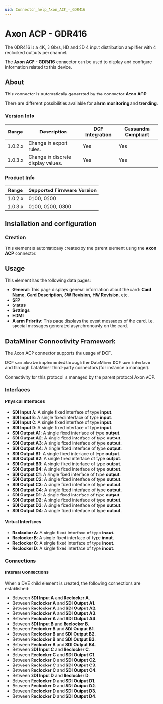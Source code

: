 ```yaml
---
uid: Connector_help_Axon_ACP_-_GDR416
---
```


# Axon ACP - GDR416

The GDR416 is a 4K, 3 Gb/s, HD and SD 4 input distribution amplifier with 4 reclocked outputs per channel.

The **Axon ACP - GDR416** connector can be used to display and configure information related to this device.

## About

This connector is automatically generated by the connector **Axon ACP**.

There are different possibilities available for **alarm monitoring** and **trending**.

### Version Info

| Range     | Description                        | DCF Integration     | Cassandra Compliant     |
|------------------|------------------------------------|---------------------|-------------------------|
| 1.0.2.x          | Change in export rules.            | Yes                 | Yes                     |
| 1.0.3.x          | Change in discrete display values. | Yes                 | Yes                     |

### Product Info

| Range | Supported Firmware Version |
|------------------|-----------------------------|
| 1.0.2.x          | 0100, 0200                  |
| 1.0.3.x          | 0100, 0200, 0300            |

## Installation and configuration

### Creation

This element is automatically created by the parent element using the **Axon ACP** connector.

## Usage

This element has the following data pages:

- **General**: This page displays general information about the card: **Card Name**, **Card Description**, **SW Revision**, **HW Revision**, etc.
- **SFP**
- **Status**
- **Settings**
- **HDMI**
- **Alarm Priority**: This page displays the event messages of the card, i.e. special messages generated asynchronously on the card.

## DataMiner Connectivity Framework

The Axon ACP connector supports the usage of DCF.

DCF can also be implemented through the DataMiner DCF user interface and through DataMiner third-party connectors (for instance a manager).

Connectivity for this protocol is managed by the parent protocol Axon ACP.

### Interfaces

#### Physical Interfaces

- **SDI Input A**: A single fixed interface of type **input**.
- **SDI Input B**: A single fixed interface of type **input**.
- **SDI Input C**: A single fixed interface of type **input**.
- **SDI Input D**: A single fixed interface of type **input**.
- **SDI Output A1**: A single fixed interface of type **output**.
- **SDI Output A2**: A single fixed interface of type **output**.
- **SDI Output A3**: A single fixed interface of type **output**.
- **SDI Output A4**: A single fixed interface of type **output**.
- **SDI Output B1**: A single fixed interface of type **output**.
- **SDI Output B2**: A single fixed interface of type **output**.
- **SDI Output B3**: A single fixed interface of type **output**.
- **SDI Output B4**: A single fixed interface of type **output**.
- **SDI Output C1**: A single fixed interface of type **output**.
- **SDI Output C2**: A single fixed interface of type **output**.
- **SDI Output C3**: A single fixed interface of type **output**.
- **SDI Output C4**: A single fixed interface of type **output**.
- **SDI Output D1**: A single fixed interface of type **output**.
- **SDI Output D2**: A single fixed interface of type **output**.
- **SDI Output D3**: A single fixed interface of type **output**.
- **SDI Output D4**: A single fixed interface of type **output**.

#### Virtual Interfaces

- **Reclocker A**: A single fixed interface of type **inout**.
- **Reclocker B**: A single fixed interface of type **inout**.
- **Reclocker C**: A single fixed interface of type **inout**.
- **Reclocker D**: A single fixed interface of type **inout**.

### Connections

#### Internal Connections

When a DVE child element is created, the following connections are established:

- Between **SDI Input A** and **Reclocker A**.
- Between **Reclocker A** and **SDI Output A1**.
- Between **Reclocker A** and **SDI Output A2**.
- Between **Reclocker A** and **SDI Output A3**.
- Between **Reclocker A** and **SDI Output A4**.
- Between **SDI Input B** and **Reclocker B**.
- Between **Reclocker B** and **SDI Output B1**.
- Between **Reclocker B** and **SDI Output B2**.
- Between **Reclocker B** and **SDI Output B3**.
- Between **Reclocker B** and **SDI Output B4**.
- Between **SDI Input C** and **Reclocker C**.
- Between **Reclocker C** and **SDI Output C1**.
- Between **Reclocker C** and **SDI Output C2**.
- Between **Reclocker C** and **SDI Output C3**.
- Between **Reclocker C** and **SDI Output C4**.
- Between **SDI Input D** and **Reclocker D**.
- Between **Reclocker D** and **SDI Output D1**.
- Between **Reclocker D** and **SDI Output D2**.
- Between **Reclocker D** and **SDI Output D3**.
- Between **Reclocker D** and **SDI Output D4**.
